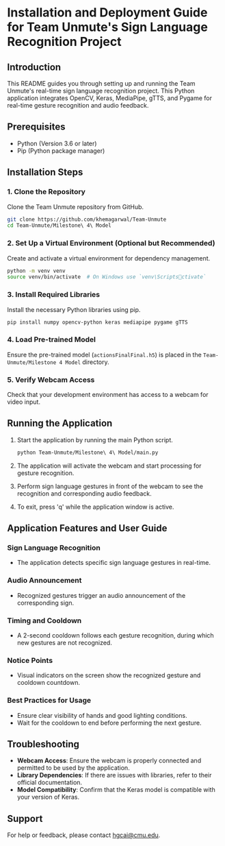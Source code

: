 
# Installation and Deployment Guide for Team Unmute's Sign Language Recognition Project

## Introduction
This README guides you through setting up and running the Team Unmute's real-time sign language recognition project. This Python application integrates OpenCV, Keras, MediaPipe, gTTS, and Pygame for real-time gesture recognition and audio feedback.

## Prerequisites
- Python (Version 3.6 or later)
- Pip (Python package manager)

## Installation Steps

### 1. Clone the Repository
Clone the Team Unmute repository from GitHub.
```bash
git clone https://github.com/khemagarwal/Team-Unmute
cd Team-Unmute/Milestone\ 4\ Model
```

### 2. Set Up a Virtual Environment (Optional but Recommended)
Create and activate a virtual environment for dependency management.
```bash
python -m venv venv
source venv/bin/activate  # On Windows use `venv\Scriptsctivate`
```

### 3. Install Required Libraries
Install the necessary Python libraries using pip.
```bash
pip install numpy opencv-python keras mediapipe pygame gTTS
```

### 4. Load Pre-trained Model
Ensure the pre-trained model (`actionsFinalFinal.h5`) is placed in the `Team-Unmute/Milestone 4 Model` directory.

### 5. Verify Webcam Access
Check that your development environment has access to a webcam for video input.

## Running the Application

1. Start the application by running the main Python script.
   ```bash
   python Team-Unmute/Milestone\ 4\ Model/main.py
   ```

2. The application will activate the webcam and start processing for gesture recognition.

3. Perform sign language gestures in front of the webcam to see the recognition and corresponding audio feedback.

4. To exit, press 'q' while the application window is active.

## Application Features and User Guide

### Sign Language Recognition
- The application detects specific sign language gestures in real-time.

### Audio Announcement
- Recognized gestures trigger an audio announcement of the corresponding sign.

### Timing and Cooldown
- A 2-second cooldown follows each gesture recognition, during which new gestures are not recognized.

### Notice Points
- Visual indicators on the screen show the recognized gesture and cooldown countdown.

### Best Practices for Usage
- Ensure clear visibility of hands and good lighting conditions.
- Wait for the cooldown to end before performing the next gesture.

## Troubleshooting
- **Webcam Access**: Ensure the webcam is properly connected and permitted to be used by the application.
- **Library Dependencies**: If there are issues with libraries, refer to their official documentation.
- **Model Compatibility**: Confirm that the Keras model is compatible with your version of Keras.

## Support
For help or feedback, please contact hgcai@cmu.edu.
